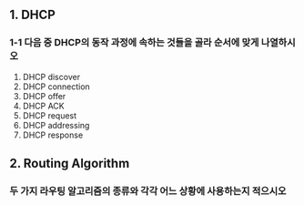 ## 1. DHCP

### 1-1 다음 중 DHCP의 동작 과정에 속하는 것들을 골라 순서에 맞게 나열하시오

1. DHCP discover
2. DHCP connection
3. DHCP offer
4. DHCP ACK
5. DHCP request
6. DHCP addressing
7. DHCP response

## 2. Routing Algorithm

### 두 가지 라우팅 알고리즘의 종류와 각각 어느 상황에 사용하는지 적으시오
